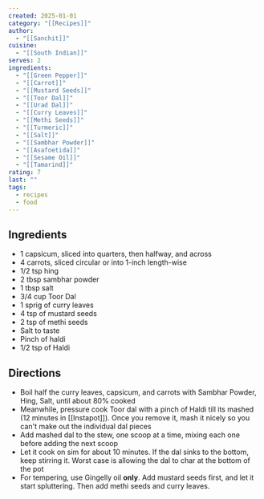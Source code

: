 ```yaml
---
created: 2025-01-01
category: "[[Recipes]]"
author:
  - "[[Sanchit]]"
cuisine:
  - "[[South Indian]]"
serves: 2
ingredients:
  - "[[Green Pepper]]"
  - "[[Carrot]]"
  - "[[Mustard Seeds]]"
  - "[[Toor Dal]]"
  - "[[Urad Dal]]"
  - "[[Curry Leaves]]"
  - "[[Methi Seeds]]"
  - "[[Turmeric]]"
  - "[[Salt]]"
  - "[[Sambhar Powder]]"
  - "[[Asafoetida]]"
  - "[[Sesame Oil]]"
  - "[[Tamarind]]"
rating: 7
last: ""
tags:
  - recipes
  - food
---
```

## Ingredients

- 1 capsicum, sliced into quarters, then halfway, and across
- 4 carrots, sliced circular or into 1-inch length-wise
- 1/2 tsp hing
- 2 tbsp sambhar powder
- 1 tbsp salt
- 3/4 cup Toor Dal
- 1 sprig of curry leaves
- 4 tsp of mustard seeds
- 2 tsp of methi seeds
- Salt to taste
- Pinch of haldi
- 1/2 tsp of Haldi

## Directions

- Boil half the curry leaves, capsicum, and carrots with Sambhar Powder, Hing, Salt, until about 80% cooked
- Meanwhile, pressure cook Toor dal with a pinch of Haldi till its mashed (12 minutes in [[Instapot]]). Once you remove it, mash it nicely so you can't make out the individual dal pieces
- Add mashed dal to the stew, one scoop at a time, mixing each one before adding the next scoop
- Let it cook on sim for about 10 minutes. If the dal sinks to the bottom, keep stirring it. Worst case is allowing the dal to char at the bottom of the pot
- For tempering, use Gingelly oil **only**. Add mustard seeds first, and let it start spluttering. Then add methi seeds and curry leaves.